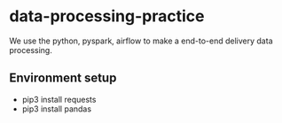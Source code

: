 # data-processing-practice

We use the python, pyspark, airflow to make a end-to-end delivery data processing.

## Environment setup

- pip3 install requests
- pip3 install pandas
